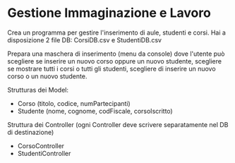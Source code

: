 # Gestione Immaginazione e Lavoro
Crea un programma per gestire l'inserimento di aule, studenti e corsi.
Hai a disposizione 2 file DB: CorsiDB.csv e StudentiDB.csv

Prepara una maschera di inserimento (menu da console) dove l'utente può scegliere se inserire un nuovo corso oppure un nuovo studente, scegliere se mostrare tutti i corsi o tutti gli studenti, scegliere di inserire un nuovo corso o un nuovo studente. 

Strutturas dei Model:
- Corso (titolo, codice, numPartecipanti)
- Studente (nome, cognome, codFiscale, corsoIscritto)

Struttura dei Controller (ogni Controller deve scrivere separatamente nel DB di destinazione)
- CorsoController
- StudentiController